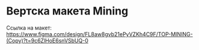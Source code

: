 # Вертска макета Mining

Ссылка на макет: 
https://www.figma.com/design/FL8aw8gvb21ePyVZKh4C9F/TOP-MINING-(Copy)?t=9c6ZlHoE6snVSbUQ-0
